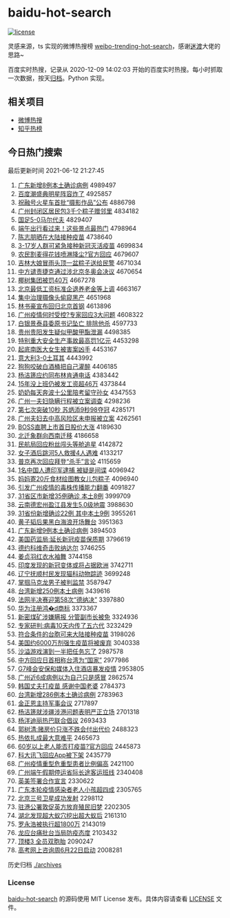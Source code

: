 # baidu-hot-search

[![license](https://img.shields.io/github/license/Arrackisarookie/baidu-hot-search)](https://github.com/Arrackisarookie/baidu-hot-search/blob/master/LICENSE)

灵感来源，ts 实现的微博热搜榜 [weibo-trending-hot-search](https://github.com/justjavac/weibo-trending-hot-search)，感谢[迷渡](https://github.com/justjavac)大佬的思路~

百度实时热搜，记录从 2020-12-09 14:02:03 开始的百度实时热搜。每小时抓取一次数据，按天[归档](./archives)。Python 实现。

## 相关项目
+ [微博热搜](https://github.com/Arrackisarookie/weibo-hot-search)
+ [知乎热榜](https://github.com/Arrackisarookie/zhihu-top-search)

## 今日热门搜索

<!-- Rank Begin -->

最后更新时间 2021-06-12 21:27:45

1. [广东新增8例本土确诊病例](http://www.baidu.com/baidu?cl=3&tn=SE_baiduhomet8_jmjb7mjw&rsv_dl=fyb_top&fr=top1000&wd=%B9%E3%B6%AB%D0%C2%D4%F68%C0%FD%B1%BE%CD%C1%C8%B7%D5%EF%B2%A1%C0%FD) 4989497
1. [百度潮盛典明星阵容炸了](http://www.baidu.com/baidu?cl=3&tn=SE_baiduhomet8_jmjb7mjw&rsv_dl=fyb_top&fr=top1000&wd=%B0%D9%B6%C8%B3%B1%CA%A2%B5%E4%C3%F7%D0%C7%D5%F3%C8%DD%D5%A8%C1%CB) 4925857
1. [祝融号火星车首批“摄影作品”公布](http://www.baidu.com/baidu?cl=3&tn=SE_baiduhomet8_jmjb7mjw&rsv_dl=fyb_top&fr=top1000&wd=%D7%A3%C8%DA%BA%C5%BB%F0%D0%C7%B3%B5%CA%D7%C5%FA%A1%B0%C9%E3%D3%B0%D7%F7%C6%B7%A1%B1%B9%AB%B2%BC) 4886798
1. [广州封闭区居民包3千个粽子赠邻里](http://www.baidu.com/baidu?cl=3&tn=SE_baiduhomet8_jmjb7mjw&rsv_dl=fyb_top&fr=top1000&wd=%B9%E3%D6%DD%B7%E2%B1%D5%C7%F8%BE%D3%C3%F1%B0%FC3%C7%A7%B8%F6%F4%D5%D7%D3%D4%F9%C1%DA%C0%EF) 4834182
1. [国足5-0马尔代夫](http://www.baidu.com/baidu?cl=3&tn=SE_baiduhomet8_jmjb7mjw&rsv_dl=fyb_top&fr=top1000&wd=%B9%FA%D7%E35-0%C2%ED%B6%FB%B4%FA%B7%F2) 4829407
1. [端午出行看过来！这些景点最热门](http://www.baidu.com/baidu?cl=3&tn=SE_baiduhomet8_jmjb7mjw&rsv_dl=fyb_top&fr=top1000&wd=%B6%CB%CE%E7%B3%F6%D0%D0%BF%B4%B9%FD%C0%B4%A3%A1%D5%E2%D0%A9%BE%B0%B5%E3%D7%EE%C8%C8%C3%C5) 4798964
1. [陈志朋晒在大陆接种疫苗](http://www.baidu.com/baidu?cl=3&tn=SE_baiduhomet8_jmjb7mjw&rsv_dl=fyb_top&fr=top1000&wd=%B3%C2%D6%BE%C5%F3%C9%B9%D4%DA%B4%F3%C2%BD%BD%D3%D6%D6%D2%DF%C3%E7) 4738640
1. [3-17岁人群可紧急接种新冠灭活疫苗](http://www.baidu.com/baidu?cl=3&tn=SE_baiduhomet8_jmjb7mjw&rsv_dl=fyb_top&fr=top1000&wd=3-17%CB%EA%C8%CB%C8%BA%BF%C9%BD%F4%BC%B1%BD%D3%D6%D6%D0%C2%B9%DA%C3%F0%BB%EE%D2%DF%C3%E7) 4699834
1. [农民割麦得花钱喷淋降尘?官方回应](http://www.baidu.com/baidu?cl=3&tn=SE_baiduhomet8_jmjb7mjw&rsv_dl=fyb_top&fr=top1000&wd=%C5%A9%C3%F1%B8%EE%C2%F3%B5%C3%BB%A8%C7%AE%C5%E7%C1%DC%BD%B5%B3%BE%3F%B9%D9%B7%BD%BB%D8%D3%A6) 4679607
1. [吉林大娘冒雨头顶一盆粽子送给民警](http://www.baidu.com/baidu?cl=3&tn=SE_baiduhomet8_jmjb7mjw&rsv_dl=fyb_top&fr=top1000&wd=%BC%AA%C1%D6%B4%F3%C4%EF%C3%B0%D3%EA%CD%B7%B6%A5%D2%BB%C5%E8%F4%D5%D7%D3%CB%CD%B8%F8%C3%F1%BE%AF) 4671034
1. [中方谴责捷克通过涉北京冬奥会决议](http://www.baidu.com/baidu?cl=3&tn=SE_baiduhomet8_jmjb7mjw&rsv_dl=fyb_top&fr=top1000&wd=%D6%D0%B7%BD%C7%B4%D4%F0%BD%DD%BF%CB%CD%A8%B9%FD%C9%E6%B1%B1%BE%A9%B6%AC%B0%C2%BB%E1%BE%F6%D2%E9) 4670654
1. [椰树集团被罚40万](http://www.baidu.com/baidu?cl=3&tn=SE_baiduhomet8_jmjb7mjw&rsv_dl=fyb_top&fr=top1000&wd=%D2%AC%CA%F7%BC%AF%CD%C5%B1%BB%B7%A340%CD%F2) 4667278
1. [北京最低工资标准企退养老金等上调](http://www.baidu.com/baidu?cl=3&tn=SE_baiduhomet8_jmjb7mjw&rsv_dl=fyb_top&fr=top1000&wd=%B1%B1%BE%A9%D7%EE%B5%CD%B9%A4%D7%CA%B1%EA%D7%BC%C6%F3%CD%CB%D1%F8%C0%CF%BD%F0%B5%C8%C9%CF%B5%F7) 4663167
1. [集中治理摄像头偷窥黑产](http://www.baidu.com/baidu?cl=3&tn=SE_baiduhomet8_jmjb7mjw&rsv_dl=fyb_top&fr=top1000&wd=%BC%AF%D6%D0%D6%CE%C0%ED%C9%E3%CF%F1%CD%B7%CD%B5%BF%FA%BA%DA%B2%FA) 4651968
1. [林书豪宣布回归北京首钢](http://www.baidu.com/baidu?cl=3&tn=SE_baiduhomet8_jmjb7mjw&rsv_dl=fyb_top&fr=top1000&wd=%C1%D6%CA%E9%BA%C0%D0%FB%B2%BC%BB%D8%B9%E9%B1%B1%BE%A9%CA%D7%B8%D6) 4613896
1. [广州疫情何时受控?专家回应3大问题](http://www.baidu.com/baidu?cl=3&tn=SE_baiduhomet8_jmjb7mjw&rsv_dl=fyb_top&fr=top1000&wd=%B9%E3%D6%DD%D2%DF%C7%E9%BA%CE%CA%B1%CA%DC%BF%D8%3F%D7%A8%BC%D2%BB%D8%D3%A63%B4%F3%CE%CA%CC%E2) 4608322
1. [白银景泰县委原书记坠亡 排除他杀](http://www.baidu.com/baidu?cl=3&tn=SE_baiduhomet8_jmjb7mjw&rsv_dl=fyb_top&fr=top1000&wd=%B0%D7%D2%F8%BE%B0%CC%A9%CF%D8%CE%AF%D4%AD%CA%E9%BC%C7%D7%B9%CD%F6%20%C5%C5%B3%FD%CB%FB%C9%B1) 4597733
1. [贵州贵阳发生疑似甲酸甲酯泄漏](http://www.baidu.com/baidu?cl=3&tn=SE_baiduhomet8_jmjb7mjw&rsv_dl=fyb_top&fr=top1000&wd=%B9%F3%D6%DD%B9%F3%D1%F4%B7%A2%C9%FA%D2%C9%CB%C6%BC%D7%CB%E1%BC%D7%F5%A5%D0%B9%C2%A9) 4498385
1. [特别重大安全生产事故最高罚1亿元](http://www.baidu.com/baidu?cl=3&tn=SE_baiduhomet8_jmjb7mjw&rsv_dl=fyb_top&fr=top1000&wd=%CC%D8%B1%F0%D6%D8%B4%F3%B0%B2%C8%AB%C9%FA%B2%FA%CA%C2%B9%CA%D7%EE%B8%DF%B7%A31%D2%DA%D4%AA) 4453298
1. [起底南医大女生被害案凶手](http://www.baidu.com/baidu?cl=3&tn=SE_baiduhomet8_jmjb7mjw&rsv_dl=fyb_top&fr=top1000&wd=%C6%F0%B5%D7%C4%CF%D2%BD%B4%F3%C5%AE%C9%FA%B1%BB%BA%A6%B0%B8%D0%D7%CA%D6) 4453167
1. [意大利3-0土耳其](http://www.baidu.com/baidu?cl=3&tn=SE_baiduhomet8_jmjb7mjw&rsv_dl=fyb_top&fr=top1000&wd=%D2%E2%B4%F3%C0%FB3-0%CD%C1%B6%FA%C6%E4) 4443992
1. [狗狗咬破白酒桶把自己灌醉](http://www.baidu.com/baidu?cl=3&tn=SE_baiduhomet8_jmjb7mjw&rsv_dl=fyb_top&fr=top1000&wd=%B9%B7%B9%B7%D2%A7%C6%C6%B0%D7%BE%C6%CD%B0%B0%D1%D7%D4%BC%BA%B9%E0%D7%ED) 4406185
1. [杨洁篪应约同布林肯通电话](http://www.baidu.com/baidu?cl=3&tn=SE_baiduhomet8_jmjb7mjw&rsv_dl=fyb_top&fr=top1000&wd=%D1%EE%BD%E0%F3%F8%D3%A6%D4%BC%CD%AC%B2%BC%C1%D6%BF%CF%CD%A8%B5%E7%BB%B0) 4383442
1. [15年没上班仍被发工资超46万](http://www.baidu.com/baidu?cl=3&tn=SE_baiduhomet8_jmjb7mjw&rsv_dl=fyb_top&fr=top1000&wd=15%C4%EA%C3%BB%C9%CF%B0%E0%C8%D4%B1%BB%B7%A2%B9%A4%D7%CA%B3%AC46%CD%F2) 4373844
1. [奶奶每天奔波十公里陪考留守孙女](http://www.baidu.com/baidu?cl=3&tn=SE_baiduhomet8_jmjb7mjw&rsv_dl=fyb_top&fr=top1000&wd=%C4%CC%C4%CC%C3%BF%CC%EC%B1%BC%B2%A8%CA%AE%B9%AB%C0%EF%C5%E3%BF%BC%C1%F4%CA%D8%CB%EF%C5%AE) 4347553
1. [广州一夫妇隐瞒行程被立案调查](http://www.baidu.com/baidu?cl=3&tn=SE_baiduhomet8_jmjb7mjw&rsv_dl=fyb_top&fr=top1000&wd=%B9%E3%D6%DD%D2%BB%B7%F2%B8%BE%D2%FE%C2%F7%D0%D0%B3%CC%B1%BB%C1%A2%B0%B8%B5%F7%B2%E9) 4298236
1. [第七次突破10秒 苏炳添9秒98夺冠](http://www.baidu.com/baidu?cl=3&tn=SE_baiduhomet8_jmjb7mjw&rsv_dl=fyb_top&fr=top1000&wd=%B5%DA%C6%DF%B4%CE%CD%BB%C6%C610%C3%EB%20%CB%D5%B1%FE%CC%ED9%C3%EB98%B6%E1%B9%DA) 4285171
1. [广州夫妇去中高风险区未申报被立案](http://www.baidu.com/baidu?cl=3&tn=SE_baiduhomet8_jmjb7mjw&rsv_dl=fyb_top&fr=top1000&wd=%B9%E3%D6%DD%B7%F2%B8%BE%C8%A5%D6%D0%B8%DF%B7%E7%CF%D5%C7%F8%CE%B4%C9%EA%B1%A8%B1%BB%C1%A2%B0%B8) 4262561
1. [BOSS直聘上市首日股价大涨](http://www.baidu.com/baidu?cl=3&tn=SE_baiduhomet8_jmjb7mjw&rsv_dl=fyb_top&fr=top1000&wd=BOSS%D6%B1%C6%B8%C9%CF%CA%D0%CA%D7%C8%D5%B9%C9%BC%DB%B4%F3%D5%C7) 4189630
1. [北迁象群向西南迁移](http://www.baidu.com/baidu?cl=3&tn=SE_baiduhomet8_jmjb7mjw&rsv_dl=fyb_top&fr=top1000&wd=%B1%B1%C7%A8%CF%F3%C8%BA%CF%F2%CE%F7%C4%CF%C7%A8%D2%C6) 4186658
1. [民航局回应粉丝闯头等舱追星](http://www.baidu.com/baidu?cl=3&tn=SE_baiduhomet8_jmjb7mjw&rsv_dl=fyb_top&fr=top1000&wd=%C3%F1%BA%BD%BE%D6%BB%D8%D3%A6%B7%DB%CB%BF%B4%B3%CD%B7%B5%C8%B2%D5%D7%B7%D0%C7) 4142872
1. [女子酒后跳河5人救援4人遇难](http://www.baidu.com/baidu?cl=3&tn=SE_baiduhomet8_jmjb7mjw&rsv_dl=fyb_top&fr=top1000&wd=%C5%AE%D7%D3%BE%C6%BA%F3%CC%F8%BA%D35%C8%CB%BE%C8%D4%AE4%C8%CB%D3%F6%C4%D1) 4133217
1. [普京再次回应拜登“杀手”言论](http://www.baidu.com/baidu?cl=3&tn=SE_baiduhomet8_jmjb7mjw&rsv_dl=fyb_top&fr=top1000&wd=%C6%D5%BE%A9%D4%D9%B4%CE%BB%D8%D3%A6%B0%DD%B5%C7%A1%B0%C9%B1%CA%D6%A1%B1%D1%D4%C2%DB) 4115659
1. [1名中国人遭印军逮捕 被疑是间谍](http://www.baidu.com/baidu?cl=3&tn=SE_baiduhomet8_jmjb7mjw&rsv_dl=fyb_top&fr=top1000&wd=1%C3%FB%D6%D0%B9%FA%C8%CB%D4%E2%D3%A1%BE%FC%B4%FE%B2%B6%20%B1%BB%D2%C9%CA%C7%BC%E4%B5%FD) 4096942
1. [妈妈寄20斤食材绘图教女儿包粽子](http://www.baidu.com/baidu?cl=3&tn=SE_baiduhomet8_jmjb7mjw&rsv_dl=fyb_top&fr=top1000&wd=%C2%E8%C2%E8%BC%C420%BD%EF%CA%B3%B2%C4%BB%E6%CD%BC%BD%CC%C5%AE%B6%F9%B0%FC%F4%D5%D7%D3) 4096940
1. [引发广州疫情的毒株传播能力翻番](http://www.baidu.com/baidu?cl=3&tn=SE_baiduhomet8_jmjb7mjw&rsv_dl=fyb_top&fr=top1000&wd=%D2%FD%B7%A2%B9%E3%D6%DD%D2%DF%C7%E9%B5%C4%B6%BE%D6%EA%B4%AB%B2%A5%C4%DC%C1%A6%B7%AD%B7%AC) 4091827
1. [31省区市新增35例确诊 本土8例](http://www.baidu.com/baidu?cl=3&tn=SE_baiduhomet8_jmjb7mjw&rsv_dl=fyb_top&fr=top1000&wd=31%CA%A1%C7%F8%CA%D0%D0%C2%D4%F635%C0%FD%C8%B7%D5%EF%20%B1%BE%CD%C18%C0%FD) 3999709
1. [云南德宏州盈江县发生5.0级地震](http://www.baidu.com/baidu?cl=3&tn=SE_baiduhomet8_jmjb7mjw&rsv_dl=fyb_top&fr=top1000&wd=%D4%C6%C4%CF%B5%C2%BA%EA%D6%DD%D3%AF%BD%AD%CF%D8%B7%A2%C9%FA5.0%BC%B6%B5%D8%D5%F0) 3988630
1. [31省份新增确诊22例 其中本土9例](http://www.baidu.com/baidu?cl=3&tn=SE_baiduhomet8_jmjb7mjw&rsv_dl=fyb_top&fr=top1000&wd=31%CA%A1%B7%DD%D0%C2%D4%F6%C8%B7%D5%EF22%C0%FD%20%C6%E4%D6%D0%B1%BE%CD%C19%C0%FD) 3955261
1. [黄子韬后果黑白海浪开场舞台](http://www.baidu.com/baidu?cl=3&tn=SE_baiduhomet8_jmjb7mjw&rsv_dl=fyb_top&fr=top1000&wd=%BB%C6%D7%D3%E8%BA%BA%F3%B9%FB%BA%DA%B0%D7%BA%A3%C0%CB%BF%AA%B3%A1%CE%E8%CC%A8) 3951363
1. [广东新增9例本土确诊病例](http://www.baidu.com/baidu?cl=3&tn=SE_baiduhomet8_jmjb7mjw&rsv_dl=fyb_top&fr=top1000&wd=%B9%E3%B6%AB%D0%C2%D4%F69%C0%FD%B1%BE%CD%C1%C8%B7%D5%EF%B2%A1%C0%FD) 3894503
1. [美国药监局:延长新冠疫苗保质期](http://www.baidu.com/baidu?cl=3&tn=SE_baiduhomet8_jmjb7mjw&rsv_dl=fyb_top&fr=top1000&wd=%C3%C0%B9%FA%D2%A9%BC%E0%BE%D6%3A%D1%D3%B3%A4%D0%C2%B9%DA%D2%DF%C3%E7%B1%A3%D6%CA%C6%DA) 3796619
1. [德约科维奇击败纳达尔](http://www.baidu.com/baidu?cl=3&tn=SE_baiduhomet8_jmjb7mjw&rsv_dl=fyb_top&fr=top1000&wd=%B5%C2%D4%BC%BF%C6%CE%AC%C6%E6%BB%F7%B0%DC%C4%C9%B4%EF%B6%FB) 3746255
1. [姜贞羽红衣水袖舞](http://www.baidu.com/baidu?cl=3&tn=SE_baiduhomet8_jmjb7mjw&rsv_dl=fyb_top&fr=top1000&wd=%BD%AA%D5%EA%D3%F0%BA%EC%D2%C2%CB%AE%D0%E4%CE%E8) 3744158
1. [印度发现的新冠变体或将占据欧洲](http://www.baidu.com/baidu?cl=3&tn=SE_baiduhomet8_jmjb7mjw&rsv_dl=fyb_top&fr=top1000&wd=%D3%A1%B6%C8%B7%A2%CF%D6%B5%C4%D0%C2%B9%DA%B1%E4%CC%E5%BB%F2%BD%AB%D5%BC%BE%DD%C5%B7%D6%DE) 3742711
1. [辽宁抚顺村民发现猫科动物踪迹](http://www.baidu.com/baidu?cl=3&tn=SE_baiduhomet8_jmjb7mjw&rsv_dl=fyb_top&fr=top1000&wd=%C1%C9%C4%FE%B8%A7%CB%B3%B4%E5%C3%F1%B7%A2%CF%D6%C3%A8%BF%C6%B6%AF%CE%EF%D7%D9%BC%A3) 3699248
1. [掌掴马克龙男子被判监禁](http://www.baidu.com/baidu?cl=3&tn=SE_baiduhomet8_jmjb7mjw&rsv_dl=fyb_top&fr=top1000&wd=%D5%C6%DE%E2%C2%ED%BF%CB%C1%FA%C4%D0%D7%D3%B1%BB%C5%D0%BC%E0%BD%FB) 3587947
1. [台湾新增250例本土病例](http://www.baidu.com/baidu?cl=3&tn=SE_baiduhomet8_jmjb7mjw&rsv_dl=fyb_top&fr=top1000&wd=%CC%A8%CD%E5%D0%C2%D4%F6250%C0%FD%B1%BE%CD%C1%B2%A1%C0%FD) 3439616
1. [法网半决赛迎第58次“德纳决”](http://www.baidu.com/baidu?cl=3&tn=SE_baiduhomet8_jmjb7mjw&rsv_dl=fyb_top&fr=top1000&wd=%B7%A8%CD%F8%B0%EB%BE%F6%C8%FC%D3%AD%B5%DA58%B4%CE%A1%B0%B5%C2%C4%C9%BE%F6%A1%B1) 3397880
1. [华为注册鸿�d商标](http://www.baidu.com/baidu?cl=3&tn=SE_baiduhomet8_jmjb7mjw&rsv_dl=fyb_top&fr=top1000&wd=%BB%AA%CE%AA%D7%A2%B2%E1%BA%E8%FBd%C9%CC%B1%EA) 3373367
1. [新密煤矿涉嫌瞒报 分管副市长被免](http://www.baidu.com/baidu?cl=3&tn=SE_baiduhomet8_jmjb7mjw&rsv_dl=fyb_top&fr=top1000&wd=%D0%C2%C3%DC%C3%BA%BF%F3%C9%E6%CF%D3%C2%F7%B1%A8%20%B7%D6%B9%DC%B8%B1%CA%D0%B3%A4%B1%BB%C3%E2) 3324936
1. [专家研判:病毒10天内传了五六代](http://www.baidu.com/baidu?cl=3&tn=SE_baiduhomet8_jmjb7mjw&rsv_dl=fyb_top&fr=top1000&wd=%D7%A8%BC%D2%D1%D0%C5%D0%3A%B2%A1%B6%BE10%CC%EC%C4%DA%B4%AB%C1%CB%CE%E5%C1%F9%B4%FA) 3232429
1. [符合条件的台胞可来大陆接种疫苗](http://www.baidu.com/baidu?cl=3&tn=SE_baiduhomet8_jmjb7mjw&rsv_dl=fyb_top&fr=top1000&wd=%B7%FB%BA%CF%CC%F5%BC%FE%B5%C4%CC%A8%B0%FB%BF%C9%C0%B4%B4%F3%C2%BD%BD%D3%D6%D6%D2%DF%C3%E7) 3198026
1. [美国约6000万剂强生疫苗将被废弃](http://www.baidu.com/baidu?cl=3&tn=SE_baiduhomet8_jmjb7mjw&rsv_dl=fyb_top&fr=top1000&wd=%C3%C0%B9%FA%D4%BC6000%CD%F2%BC%C1%C7%BF%C9%FA%D2%DF%C3%E7%BD%AB%B1%BB%B7%CF%C6%FA) 3040338
1. [沙溢游戏演到一半把任务忘了](http://www.baidu.com/baidu?cl=3&tn=SE_baiduhomet8_jmjb7mjw&rsv_dl=fyb_top&fr=top1000&wd=%C9%B3%D2%E7%D3%CE%CF%B7%D1%DD%B5%BD%D2%BB%B0%EB%B0%D1%C8%CE%CE%F1%CD%FC%C1%CB) 2987578
1. [中方回应日首相称台湾为“国家”](http://www.baidu.com/baidu?cl=3&tn=SE_baiduhomet8_jmjb7mjw&rsv_dl=fyb_top&fr=top1000&wd=%D6%D0%B7%BD%BB%D8%D3%A6%C8%D5%CA%D7%CF%E0%B3%C6%CC%A8%CD%E5%CE%AA%A1%B0%B9%FA%BC%D2%A1%B1) 2977986
1. [G7峰会安保和媒体入住酒店暴发疫情](http://www.baidu.com/baidu?cl=3&tn=SE_baiduhomet8_jmjb7mjw&rsv_dl=fyb_top&fr=top1000&wd=G7%B7%E5%BB%E1%B0%B2%B1%A3%BA%CD%C3%BD%CC%E5%C8%EB%D7%A1%BE%C6%B5%EA%B1%A9%B7%A2%D2%DF%C7%E9) 2953805
1. [广州近6成病例以为自己只是感冒](http://www.baidu.com/baidu?cl=3&tn=SE_baiduhomet8_jmjb7mjw&rsv_dl=fyb_top&fr=top1000&wd=%B9%E3%D6%DD%BD%FC6%B3%C9%B2%A1%C0%FD%D2%D4%CE%AA%D7%D4%BC%BA%D6%BB%CA%C7%B8%D0%C3%B0) 2862574
1. [韩国丈夫打疫苗 感谢中国老婆](http://www.baidu.com/baidu?cl=3&tn=SE_baiduhomet8_jmjb7mjw&rsv_dl=fyb_top&fr=top1000&wd=%BA%AB%B9%FA%D5%C9%B7%F2%B4%F2%D2%DF%C3%E7%20%B8%D0%D0%BB%D6%D0%B9%FA%C0%CF%C6%C5) 2784373
1. [台湾新增286例本土确诊病例](http://www.baidu.com/baidu?cl=3&tn=SE_baiduhomet8_jmjb7mjw&rsv_dl=fyb_top&fr=top1000&wd=%CC%A8%CD%E5%D0%C2%D4%F6286%C0%FD%B1%BE%CD%C1%C8%B7%D5%EF%B2%A1%C0%FD) 2783963
1. [金正恩主持军事会议](http://www.baidu.com/baidu?cl=3&tn=SE_baiduhomet8_jmjb7mjw&rsv_dl=fyb_top&fr=top1000&wd=%BD%F0%D5%FD%B6%F7%D6%F7%B3%D6%BE%FC%CA%C2%BB%E1%D2%E9) 2717897
1. [杨洁篪就涉疆涉港问题表明严正立场](http://www.baidu.com/baidu?cl=3&tn=SE_baiduhomet8_jmjb7mjw&rsv_dl=fyb_top&fr=top1000&wd=%D1%EE%BD%E0%F3%F8%BE%CD%C9%E6%BD%AE%C9%E6%B8%DB%CE%CA%CC%E2%B1%ED%C3%F7%D1%CF%D5%FD%C1%A2%B3%A1) 2701318
1. [杨洋迪丽热巴联合倡议](http://www.baidu.com/baidu?cl=3&tn=SE_baiduhomet8_jmjb7mjw&rsv_dl=fyb_top&fr=top1000&wd=%D1%EE%D1%F3%B5%CF%C0%F6%C8%C8%B0%CD%C1%AA%BA%CF%B3%AB%D2%E9) 2693433
1. [郭树清:赌房价只涨不跌会付出代价](http://www.baidu.com/baidu?cl=3&tn=SE_baiduhomet8_jmjb7mjw&rsv_dl=fyb_top&fr=top1000&wd=%B9%F9%CA%F7%C7%E5%3A%B6%C4%B7%BF%BC%DB%D6%BB%D5%C7%B2%BB%B5%F8%BB%E1%B8%B6%B3%F6%B4%FA%BC%DB) 2488323
1. [热依扎成最大意难平](http://www.baidu.com/baidu?cl=3&tn=SE_baiduhomet8_jmjb7mjw&rsv_dl=fyb_top&fr=top1000&wd=%C8%C8%D2%C0%D4%FA%B3%C9%D7%EE%B4%F3%D2%E2%C4%D1%C6%BD) 2465673
1. [60岁以上老人能否打疫苗?官方回应](http://www.baidu.com/baidu?cl=3&tn=SE_baiduhomet8_jmjb7mjw&rsv_dl=fyb_top&fr=top1000&wd=60%CB%EA%D2%D4%C9%CF%C0%CF%C8%CB%C4%DC%B7%F1%B4%F2%D2%DF%C3%E7%3F%B9%D9%B7%BD%BB%D8%D3%A6) 2445873
1. [科大讯飞回应App被下架](http://www.baidu.com/baidu?cl=3&tn=SE_baiduhomet8_jmjb7mjw&rsv_dl=fyb_top&fr=top1000&wd=%BF%C6%B4%F3%D1%B6%B7%C9%BB%D8%D3%A6App%B1%BB%CF%C2%BC%DC) 2435779
1. [广州疫情重型危重型患者比例偏高](http://www.baidu.com/baidu?cl=3&tn=SE_baiduhomet8_jmjb7mjw&rsv_dl=fyb_top&fr=top1000&wd=%B9%E3%D6%DD%D2%DF%C7%E9%D6%D8%D0%CD%CE%A3%D6%D8%D0%CD%BB%BC%D5%DF%B1%C8%C0%FD%C6%AB%B8%DF) 2421100
1. [广州端午假期停运省际长途客运班线](http://www.baidu.com/baidu?cl=3&tn=SE_baiduhomet8_jmjb7mjw&rsv_dl=fyb_top&fr=top1000&wd=%B9%E3%D6%DD%B6%CB%CE%E7%BC%D9%C6%DA%CD%A3%D4%CB%CA%A1%BC%CA%B3%A4%CD%BE%BF%CD%D4%CB%B0%E0%CF%DF) 2340408
1. [英美签署合作宣言](http://www.baidu.com/baidu?cl=3&tn=SE_baiduhomet8_jmjb7mjw&rsv_dl=fyb_top&fr=top1000&wd=%D3%A2%C3%C0%C7%A9%CA%F0%BA%CF%D7%F7%D0%FB%D1%D4) 2330622
1. [广东本轮疫情感染者老人小孩超四成](http://www.baidu.com/baidu?cl=3&tn=SE_baiduhomet8_jmjb7mjw&rsv_dl=fyb_top&fr=top1000&wd=%B9%E3%B6%AB%B1%BE%C2%D6%D2%DF%C7%E9%B8%D0%C8%BE%D5%DF%C0%CF%C8%CB%D0%A1%BA%A2%B3%AC%CB%C4%B3%C9) 2305765
1. [北京三号卫星成功发射](http://www.baidu.com/baidu?cl=3&tn=SE_baiduhomet8_jmjb7mjw&rsv_dl=fyb_top&fr=top1000&wd=%B1%B1%BE%A9%C8%FD%BA%C5%CE%C0%D0%C7%B3%C9%B9%A6%B7%A2%C9%E4) 2298112
1. [驻港公署敦促英方放弃殖民旧梦](http://www.baidu.com/baidu?cl=3&tn=SE_baiduhomet8_jmjb7mjw&rsv_dl=fyb_top&fr=top1000&wd=%D7%A4%B8%DB%B9%AB%CA%F0%B6%D8%B4%D9%D3%A2%B7%BD%B7%C5%C6%FA%D6%B3%C3%F1%BE%C9%C3%CE) 2202305
1. [湖北发现超大蚁穴挖出超大蚁后](http://www.baidu.com/baidu?cl=3&tn=SE_baiduhomet8_jmjb7mjw&rsv_dl=fyb_top&fr=top1000&wd=%BA%FE%B1%B1%B7%A2%CF%D6%B3%AC%B4%F3%D2%CF%D1%A8%CD%DA%B3%F6%B3%AC%B4%F3%D2%CF%BA%F3) 2161310
1. [罗永浩被执行超1800万](http://www.baidu.com/baidu?cl=3&tn=SE_baiduhomet8_jmjb7mjw&rsv_dl=fyb_top&fr=top1000&wd=%C2%DE%D3%C0%BA%C6%B1%BB%D6%B4%D0%D0%B3%AC1800%CD%F2) 2143019
1. [龙应台痛批台当局防疫态度](http://www.baidu.com/baidu?cl=3&tn=SE_baiduhomet8_jmjb7mjw&rsv_dl=fyb_top&fr=top1000&wd=%C1%FA%D3%A6%CC%A8%CD%B4%C5%FA%CC%A8%B5%B1%BE%D6%B7%C0%D2%DF%CC%AC%B6%C8) 2103432
1. [顶楼3 全员双胞胎](http://www.baidu.com/baidu?cl=3&tn=SE_baiduhomet8_jmjb7mjw&rsv_dl=fyb_top&fr=top1000&wd=%B6%A5%C2%A53%20%C8%AB%D4%B1%CB%AB%B0%FB%CC%A5) 2090247
1. [高考网上咨询周6月22日启动](http://www.baidu.com/baidu?cl=3&tn=SE_baiduhomet8_jmjb7mjw&rsv_dl=fyb_top&fr=top1000&wd=%B8%DF%BF%BC%CD%F8%C9%CF%D7%C9%D1%AF%D6%DC6%D4%C222%C8%D5%C6%F4%B6%AF) 2008281
<!-- Rank End -->

历史归档 [./archives](./archives)

### License

[baidu-hot-search](https://github.com/Arrackisarookie/baidu-hot-search) 的源码使用 MIT License 发布。具体内容请查看 [LICENSE](./LICENSE) 文件。
